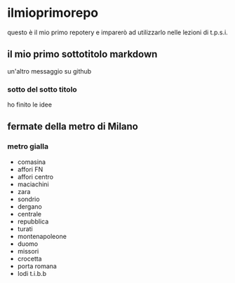 # ilmioprimorepo
questo è il mio primo repotery e imparerò ad utilizzarlo nelle lezioni di t.p.s.i.
## il mio primo sottotitolo markdown
un'altro messaggio su github
### sotto del sotto titolo
ho finito le idee
## fermate della metro di Milano
### metro gialla
- comasina
- affori FN
- affori centro
- maciachini
- zara
- sondrio
- dergano
- centrale
- repubblica
- turati
- montenapoleone
- duomo
- missori
- crocetta
- porta romana
- lodi t.i.b.b